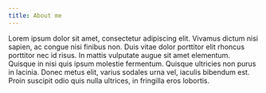 ```yaml
---
title: About me
---
```

Lorem ipsum dolor sit amet, consectetur adipiscing elit. Vivamus dictum nisi sapien, ac congue nisi finibus non. Duis vitae dolor porttitor elit rhoncus porttitor nec id risus. In mattis vulputate augue sit amet elementum. Quisque in nisi quis ipsum molestie fermentum. Quisque ultricies non purus in lacinia. Donec metus elit, varius sodales urna vel, iaculis bibendum est. Proin suscipit odio quis nulla ultrices, in fringilla eros lobortis.
